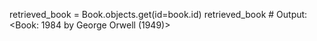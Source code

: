 retrieved_book = Book.objects.get(id=book.id)
retrieved_book  # Output: <Book: 1984 by George Orwell (1949)>